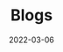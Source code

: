 ---
title: "Blogs"
date: 2022-03-06
layout: "blogs"  
slug: "blogs"
menu:
    main:
        weight: 3
        params: 
            icon: archives
---